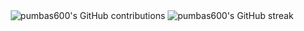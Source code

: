 <div align="center">
  <img src="https://github.pumbas.net/api/contributions/pumbas600" alt="pumbas600's GitHub contributions" />
  <img src="https://github-readme-streak-stats.herokuapp.com/?user=pumbas600&theme=nightowl" alt="pumbas600's GitHub streak"/>
</div>
